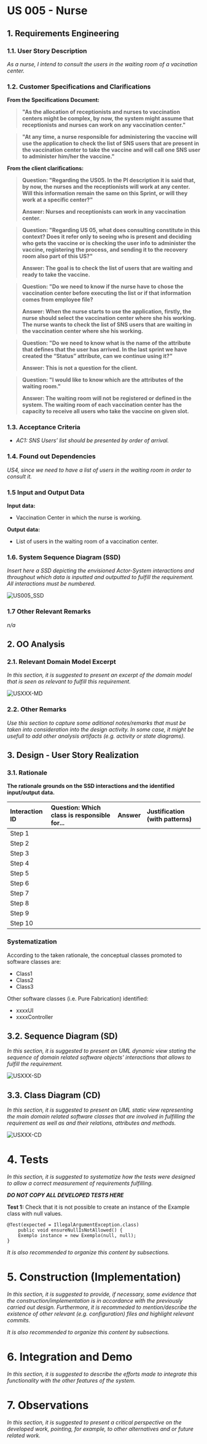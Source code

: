 # US 005 - Nurse

## 1. Requirements Engineering

### 1.1. User Story Description

*As a nurse, I intend to consult the users in the waiting room of a vacination center.*

### 1.2. Customer Specifications and Clarifications 

**From the Specifications Document:**

>**"As the allocation of receptionists and nurses to vaccination centers might be complex, by now, the system might assume that receptionists and nurses can work on any vaccination center."**

>**"At any time, a nurse responsible for administering the vaccine will use the application to check the list of SNS users that are present in the vaccination center to take the vaccine and will call one SNS user to administer him/her the vaccine."**

**From the client clarifications:**

> **Question: "Regarding the US05. In the PI description it is said that, by now, the nurses and the receptionists will work at any center. Will this information remain the same on this Sprint, or will they work at a specific center?"**
>
> **Answer: Nurses and receptionists can work in any vaccination center.**

>**Question: "Regarding US 05, what does consulting constitute in this context? Does it refer only to seeing who is present and deciding who gets the vaccine or is checking the user info to administer the vaccine, registering the process, and sending it to the recovery room also part of this US?"**
> 
> **Answer: The goal is to check the list of users that are waiting and ready to take the vaccine.**

>**Question: "Do we need to know if the nurse have to chose the vaccination center before executing the list or if that information comes from employee file?**
> 
> **Answer: When the nurse starts to use the application, firstly, the nurse should select the vaccination center where she his working. The nurse wants to check the list of SNS users that are waiting in the vaccination center where she his working.**

>**Question: "Do we need to know what is the name of the attribute that defines that the user has arrived. In the last sprint we have created the “Status” attribute, can we continue using it?"**
> 
> **Answer: This is not a question for the client.**

>**Question: "I would like to know which are the attributes of the waiting room."**
> 
> **Answer: The waiting room will not be registered or defined in the system. The waiting room of each vaccination center has the capacity to receive all users who take the vaccine on given slot.**


### 1.3. Acceptance Criteria

- *AC1: SNS Users’ list should be presented by order of arrival.*

### 1.4. Found out Dependencies

*US4, since we need to have a list of users in the waiting room in order to consult it.*

### 1.5 Input and Output Data

**Input data:**
* Vaccination Center in which the nurse is working.

**Output data:**
* List of users in the waiting room of a vaccination center.

### 1.6. System Sequence Diagram (SSD)

*Insert here a SSD depicting the envisioned Actor-System interactions and throughout which data is inputted and outputted to fulfill the requirement. All interactions must be numbered.*

![US005_SSD](US005_SSD.svg)

### 1.7 Other Relevant Remarks

*n/a*

## 2. OO Analysis

### 2.1. Relevant Domain Model Excerpt 
*In this section, it is suggested to present an excerpt of the domain model that is seen as relevant to fulfill this requirement.* 

![USXXX-MD](USXXX-MD.svg)

### 2.2. Other Remarks

*Use this section to capture some aditional notes/remarks that must be taken into consideration into the design activity. In some case, it might be usefull to add other analysis artifacts (e.g. activity or state diagrams).* 



## 3. Design - User Story Realization 

### 3.1. Rationale

**The rationale grounds on the SSD interactions and the identified input/output data.**

| Interaction ID | Question: Which class is responsible for... | Answer  | Justification (with patterns)  |
|:-------------  |:--------------------- |:------------|:---------------------------- |
| Step 1  		 |							 |             |                              |
| Step 2  		 |							 |             |                              |
| Step 3  		 |							 |             |                              |
| Step 4  		 |							 |             |                              |
| Step 5  		 |							 |             |                              |
| Step 6  		 |							 |             |                              |              
| Step 7  		 |							 |             |                              |
| Step 8  		 |							 |             |                              |
| Step 9  		 |							 |             |                              |
| Step 10  		 |							 |             |                              |  


### Systematization ##

According to the taken rationale, the conceptual classes promoted to software classes are: 

 * Class1
 * Class2
 * Class3

Other software classes (i.e. Pure Fabrication) identified: 
 * xxxxUI  
 * xxxxController

## 3.2. Sequence Diagram (SD)

*In this section, it is suggested to present an UML dynamic view stating the sequence of domain related software objects' interactions that allows to fulfill the requirement.* 

![USXXX-SD](USXXX-SD.svg)

## 3.3. Class Diagram (CD)

*In this section, it is suggested to present an UML static view representing the main domain related software classes that are involved in fulfilling the requirement as well as and their relations, attributes and methods.*

![USXXX-CD](USXXX-CD.svg)

# 4. Tests 
*In this section, it is suggested to systematize how the tests were designed to allow a correct measurement of requirements fulfilling.* 

**_DO NOT COPY ALL DEVELOPED TESTS HERE_**

**Test 1:** Check that it is not possible to create an instance of the Example class with null values. 

	@Test(expected = IllegalArgumentException.class)
		public void ensureNullIsNotAllowed() {
		Exemplo instance = new Exemplo(null, null);
	}

*It is also recommended to organize this content by subsections.* 

# 5. Construction (Implementation)

*In this section, it is suggested to provide, if necessary, some evidence that the construction/implementation is in accordance with the previously carried out design. Furthermore, it is recommeded to mention/describe the existence of other relevant (e.g. configuration) files and highlight relevant commits.*

*It is also recommended to organize this content by subsections.* 

# 6. Integration and Demo 

*In this section, it is suggested to describe the efforts made to integrate this functionality with the other features of the system.*


# 7. Observations

*In this section, it is suggested to present a critical perspective on the developed work, pointing, for example, to other alternatives and or future related work.*





